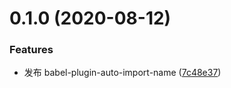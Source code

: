 # 0.1.0 (2020-08-12)


### Features

* 发布 babel-plugin-auto-import-name ([7c48e37](https://github.com/miaoxing/babel-plugin-auto-import-name/commit/7c48e372aa3aae01fd258f0ec62f437fc2c87b6c))

